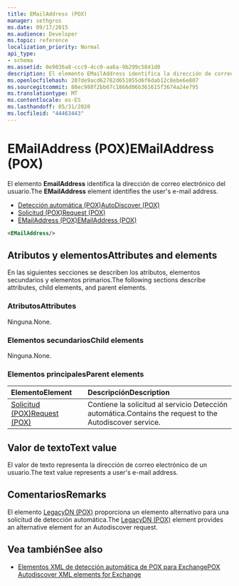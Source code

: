 ```yaml
---
title: EMailAddress (POX)
manager: sethgros
ms.date: 09/17/2015
ms.audience: Developer
ms.topic: reference
localization_priority: Normal
api_type:
- schema
ms.assetid: 0e9836a8-ccc9-4cc0-aa6a-9b299c5841d0
description: El elemento EMailAddress identifica la dirección de correo electrónico del usuario.
ms.openlocfilehash: 207de9acd62782d651055d6f6dab12c8ebe6e807
ms.sourcegitcommit: 88ec988f2bb67c1866d06b361615f3674a24e795
ms.translationtype: MT
ms.contentlocale: es-ES
ms.lasthandoff: 05/31/2020
ms.locfileid: "44463443"
---
```

# <a name="emailaddress-pox"></a><span data-ttu-id="80a8d-103">EMailAddress (POX)</span><span class="sxs-lookup"><span data-stu-id="80a8d-103">EMailAddress (POX)</span></span>

<span data-ttu-id="80a8d-104">El elemento **EmailAddress** identifica la dirección de correo electrónico del usuario.</span><span class="sxs-lookup"><span data-stu-id="80a8d-104">The **EMailAddress** element identifies the user's e-mail address.</span></span> 
  
- [<span data-ttu-id="80a8d-105">Detección automática (POX)</span><span class="sxs-lookup"><span data-stu-id="80a8d-105">AutoDiscover (POX)</span></span>](autodiscover-pox.md) 
- [<span data-ttu-id="80a8d-106">Solicitud (POX)</span><span class="sxs-lookup"><span data-stu-id="80a8d-106">Request (POX)</span></span>](request-pox.md) 
- [<span data-ttu-id="80a8d-107">EMailAddress (POX)</span><span class="sxs-lookup"><span data-stu-id="80a8d-107">EMailAddress (POX)</span></span>](emailaddress-pox.md)
  
```xml
<EMailAddress/>
```

## <a name="attributes-and-elements"></a><span data-ttu-id="80a8d-108">Atributos y elementos</span><span class="sxs-lookup"><span data-stu-id="80a8d-108">Attributes and elements</span></span>

<span data-ttu-id="80a8d-109">En las siguientes secciones se describen los atributos, elementos secundarios y elementos primarios.</span><span class="sxs-lookup"><span data-stu-id="80a8d-109">The following sections describe attributes, child elements, and parent elements.</span></span>
  
### <a name="attributes"></a><span data-ttu-id="80a8d-110">Atributos</span><span class="sxs-lookup"><span data-stu-id="80a8d-110">Attributes</span></span>

<span data-ttu-id="80a8d-111">Ninguna.</span><span class="sxs-lookup"><span data-stu-id="80a8d-111">None.</span></span>
  
### <a name="child-elements"></a><span data-ttu-id="80a8d-112">Elementos secundarios</span><span class="sxs-lookup"><span data-stu-id="80a8d-112">Child elements</span></span>

<span data-ttu-id="80a8d-113">Ninguna.</span><span class="sxs-lookup"><span data-stu-id="80a8d-113">None.</span></span>
  
### <a name="parent-elements"></a><span data-ttu-id="80a8d-114">Elementos principales</span><span class="sxs-lookup"><span data-stu-id="80a8d-114">Parent elements</span></span>

|<span data-ttu-id="80a8d-115">**Elemento**</span><span class="sxs-lookup"><span data-stu-id="80a8d-115">**Element**</span></span>|<span data-ttu-id="80a8d-116">**Descripción**</span><span class="sxs-lookup"><span data-stu-id="80a8d-116">**Description**</span></span>|
|:-----|:-----|
|[<span data-ttu-id="80a8d-117">Solicitud (POX)</span><span class="sxs-lookup"><span data-stu-id="80a8d-117">Request (POX)</span></span>](request-pox.md) <br/> |<span data-ttu-id="80a8d-118">Contiene la solicitud al servicio Detección automática.</span><span class="sxs-lookup"><span data-stu-id="80a8d-118">Contains the request to the Autodiscover service.</span></span>  <br/> |
   
## <a name="text-value"></a><span data-ttu-id="80a8d-119">Valor de texto</span><span class="sxs-lookup"><span data-stu-id="80a8d-119">Text value</span></span>

<span data-ttu-id="80a8d-120">El valor de texto representa la dirección de correo electrónico de un usuario.</span><span class="sxs-lookup"><span data-stu-id="80a8d-120">The text value represents a user's e-mail address.</span></span>
  
## <a name="remarks"></a><span data-ttu-id="80a8d-121">Comentarios</span><span class="sxs-lookup"><span data-stu-id="80a8d-121">Remarks</span></span>

<span data-ttu-id="80a8d-122">El elemento [LegacyDN (POX)](legacydn-pox.md) proporciona un elemento alternativo para una solicitud de detección automática.</span><span class="sxs-lookup"><span data-stu-id="80a8d-122">The [LegacyDN (POX)](legacydn-pox.md) element provides an alternative element for an Autodiscover request.</span></span> 
  
## <a name="see-also"></a><span data-ttu-id="80a8d-123">Vea también</span><span class="sxs-lookup"><span data-stu-id="80a8d-123">See also</span></span>

- [<span data-ttu-id="80a8d-124">Elementos XML de detección automática de POX para Exchange</span><span class="sxs-lookup"><span data-stu-id="80a8d-124">POX Autodiscover XML elements for Exchange</span></span>](pox-autodiscover-xml-elements-for-exchange.md)

